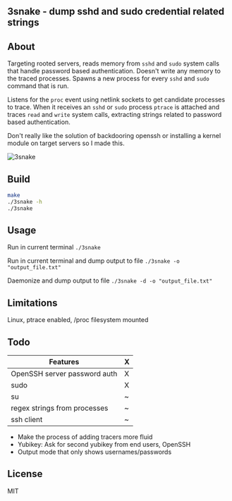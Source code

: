 3snake - dump sshd and sudo credential related strings
---

About
---
Targeting rooted servers, reads memory from `sshd` and `sudo` system calls that handle password based authentication. Doesn't write any memory to the traced processes. Spawns a new process for every `sshd` and `sudo` command that is run.

Listens for the `proc` event using netlink sockets to get candidate processes to trace. When it receives an `sshd` or `sudo` process `ptrace` is attached and traces `read` and `write` system calls, extracting strings related to password based authentication.

Don't really like the solution of backdooring openssh or installing a kernel module on target servers so I made this.

![3snake](https://user-images.githubusercontent.com/20363764/35941544-74b2d22c-0c07-11e8-887a-474cb9b6daec.gif)












Build
---
```sh
make
./3snake -h
./3snake
```





Usage
---

Run in current terminal
`./3snake`

Run in current terminal and dump output to file
`./3snake -o "output_file.txt"`

Daemonize and dump output to file
`./3snake -d -o "output_file.txt"`

Limitations
---
Linux, ptrace enabled, /proc filesystem mounted


Todo
---

| Features                                          | X   |
|---------------------------------------------------|-----|
| OpenSSH server password auth                      | X   |
| sudo                                              | X   |
| su                                                | ~   |
| regex strings from processes                      | ~   |
| ssh client                                        | ~   |

* Make the process of adding tracers more fluid
* Yubikey: Ask for second yubikey from end users, OpenSSH
* Output mode that only shows usernames/passwords

License
---
MIT
